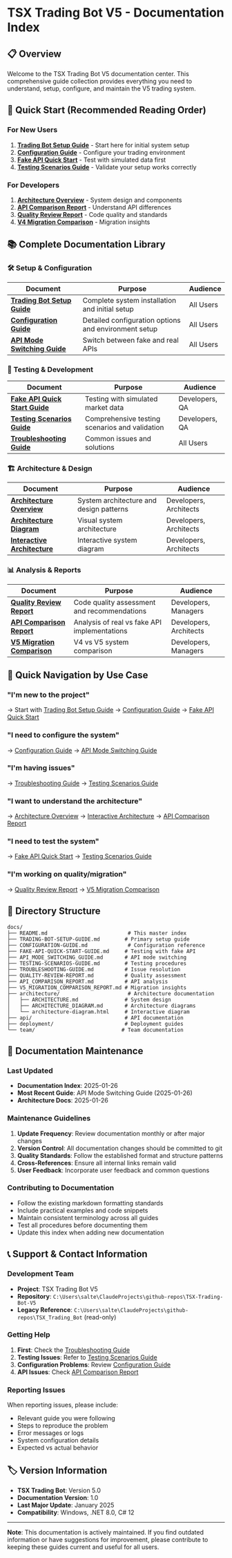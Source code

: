 # TSX Trading Bot V5 - Documentation Index

## 📋 Overview

Welcome to the TSX Trading Bot V5 documentation center. This comprehensive guide collection provides everything you need to understand, setup, configure, and maintain the V5 trading system.

## 🚀 Quick Start (Recommended Reading Order)

### For New Users
1. **[Trading Bot Setup Guide](./TRADING-BOT-SETUP-GUIDE.md)** - Start here for initial system setup
2. **[Configuration Guide](./CONFIGURATION-GUIDE.md)** - Configure your trading environment
3. **[Fake API Quick Start](./FAKE-API-QUICK-START-GUIDE.md)** - Test with simulated data first
4. **[Testing Scenarios Guide](./TESTING-SCENARIOS-GUIDE.md)** - Validate your setup works correctly

### For Developers
1. **[Architecture Overview](./architecture/ARCHITECTURE.md)** - System design and components
2. **[API Comparison Report](./API_COMPARISON_REPORT.md)** - Understand API differences
3. **[Quality Review Report](./QUALITY-REVIEW-REPORT.md)** - Code quality and standards
4. **[V4 Migration Comparison](./V4_MIGRATION_COMPARISON_REPORT.md)** - Migration insights

## 📚 Complete Documentation Library

### 🛠️ Setup & Configuration
| Document | Purpose | Audience |
|----------|---------|----------|
| **[Trading Bot Setup Guide](./TRADING-BOT-SETUP-GUIDE.md)** | Complete system installation and initial setup | All Users |
| **[Configuration Guide](./CONFIGURATION-GUIDE.md)** | Detailed configuration options and environment setup | All Users |
| **[API Mode Switching Guide](./API_MODE_SWITCHING_GUIDE.md)** | Switch between fake and real APIs | All Users |

### 🧪 Testing & Development
| Document | Purpose | Audience |
|----------|---------|----------|
| **[Fake API Quick Start Guide](./FAKE-API-QUICK-START-GUIDE.md)** | Testing with simulated market data | Developers, QA |
| **[Testing Scenarios Guide](./TESTING-SCENARIOS-GUIDE.md)** | Comprehensive testing scenarios and validation | Developers, QA |
| **[Troubleshooting Guide](./TROUBLESHOOTING-GUIDE.md)** | Common issues and solutions | All Users |

### 🏗️ Architecture & Design
| Document | Purpose | Audience |
|----------|---------|----------|
| **[Architecture Overview](./architecture/ARCHITECTURE.md)** | System architecture and design patterns | Developers, Architects |
| **[Architecture Diagram](./architecture/ARCHITECTURE_DIAGRAM.md)** | Visual system architecture | Developers, Architects |
| **[Interactive Architecture](./architecture/architecture-diagram.html)** | Interactive system diagram | Developers, Architects |

### 📊 Analysis & Reports
| Document | Purpose | Audience |
|----------|---------|----------|
| **[Quality Review Report](./QUALITY-REVIEW-REPORT.md)** | Code quality assessment and recommendations | Developers, Managers |
| **[API Comparison Report](./API_COMPARISON_REPORT.md)** | Analysis of real vs fake API implementations | Developers, Architects |
| **[V5 Migration Comparison](./V5_MIGRATION_COMPARISON_REPORT.md)** | V4 vs V5 system comparison | Developers, Managers |

## 🎯 Quick Navigation by Use Case

### "I'm new to the project"
→ Start with [Trading Bot Setup Guide](./TRADING-BOT-SETUP-GUIDE.md) → [Configuration Guide](./CONFIGURATION-GUIDE.md) → [Fake API Quick Start](./FAKE-API-QUICK-START-GUIDE.md)

### "I need to configure the system"
→ [Configuration Guide](./CONFIGURATION-GUIDE.md) → [API Mode Switching Guide](./API_MODE_SWITCHING_GUIDE.md)

### "I'm having issues"
→ [Troubleshooting Guide](./TROUBLESHOOTING-GUIDE.md) → [Testing Scenarios Guide](./TESTING-SCENARIOS-GUIDE.md)

### "I want to understand the architecture"
→ [Architecture Overview](./architecture/ARCHITECTURE.md) → [Interactive Architecture](./architecture/architecture-diagram.html) → [API Comparison Report](./API_COMPARISON_REPORT.md)

### "I need to test the system"
→ [Fake API Quick Start](./FAKE-API-QUICK-START-GUIDE.md) → [Testing Scenarios Guide](./TESTING-SCENARIOS-GUIDE.md)

### "I'm working on quality/migration"
→ [Quality Review Report](./QUALITY-REVIEW-REPORT.md) → [V5 Migration Comparison](./V5_MIGRATION_COMPARISON_REPORT.md)

## 📁 Directory Structure

```
docs/
├── README.md                          # This master index
├── TRADING-BOT-SETUP-GUIDE.md        # Primary setup guide
├── CONFIGURATION-GUIDE.md             # Configuration reference
├── FAKE-API-QUICK-START-GUIDE.md     # Testing with fake API
├── API_MODE_SWITCHING_GUIDE.md       # API mode switching
├── TESTING-SCENARIOS-GUIDE.md        # Testing procedures
├── TROUBLESHOOTING-GUIDE.md          # Issue resolution
├── QUALITY-REVIEW-REPORT.md          # Quality assessment
├── API_COMPARISON_REPORT.md          # API analysis
├── V5_MIGRATION_COMPARISON_REPORT.md # Migration insights
├── architecture/                      # Architecture documentation
│   ├── ARCHITECTURE.md               # System design
│   ├── ARCHITECTURE_DIAGRAM.md       # Architecture diagrams
│   └── architecture-diagram.html     # Interactive diagram
├── api/                              # API documentation
├── deployment/                       # Deployment guides
└── team/                            # Team documentation
```

## 🔄 Documentation Maintenance

### Last Updated
- **Documentation Index**: 2025-01-26
- **Most Recent Guide**: API Mode Switching Guide (2025-01-26)
- **Architecture Docs**: 2025-01-26

### Maintenance Guidelines
1. **Update Frequency**: Review documentation monthly or after major changes
2. **Version Control**: All documentation changes should be committed to git
3. **Quality Standards**: Follow the established format and structure patterns
4. **Cross-References**: Ensure all internal links remain valid
5. **User Feedback**: Incorporate user feedback and common questions

### Contributing to Documentation
- Follow the existing markdown formatting standards
- Include practical examples and code snippets
- Maintain consistent terminology across all guides
- Test all procedures before documenting them
- Update this index when adding new documentation

## 📞 Support & Contact Information

### Development Team
- **Project**: TSX Trading Bot V5
- **Repository**: `C:\Users\salte\ClaudeProjects\github-repos\TSX-Trading-Bot-V5`
- **Legacy Reference**: `C:\Users\salte\ClaudeProjects\github-repos\TSX_Trading_Bot` (read-only)

### Getting Help
1. **First**: Check the [Troubleshooting Guide](./TROUBLESHOOTING-GUIDE.md)
2. **Testing Issues**: Refer to [Testing Scenarios Guide](./TESTING-SCENARIOS-GUIDE.md)
3. **Configuration Problems**: Review [Configuration Guide](./CONFIGURATION-GUIDE.md)
4. **API Issues**: Check [API Comparison Report](./API_COMPARISON_REPORT.md)

### Reporting Issues
When reporting issues, please include:
- Relevant guide you were following
- Steps to reproduce the problem
- Error messages or logs
- System configuration details
- Expected vs actual behavior

## 🏷️ Version Information

- **TSX Trading Bot**: Version 5.0
- **Documentation Version**: 1.0
- **Last Major Update**: January 2025
- **Compatibility**: Windows, .NET 8.0, C# 12

---

**Note**: This documentation is actively maintained. If you find outdated information or have suggestions for improvement, please contribute to keeping these guides current and useful for all users.